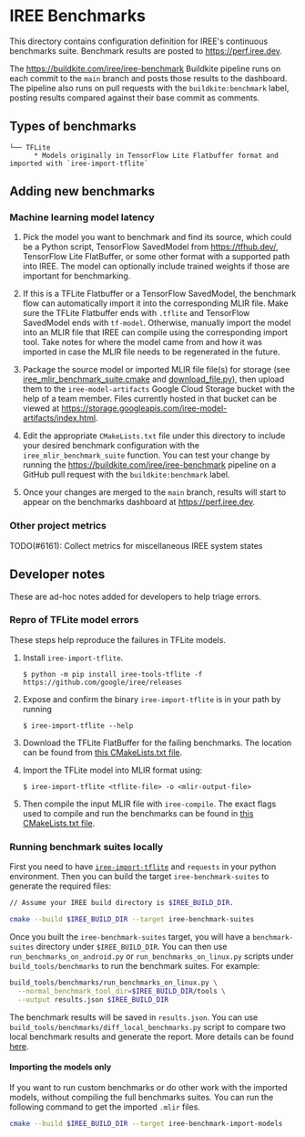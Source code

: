 # IREE Benchmarks

This directory contains configuration definition for IREE's continuous
benchmarks suite. Benchmark results are posted to https://perf.iree.dev.

The https://buildkite.com/iree/iree-benchmark Buildkite pipeline runs on each
commit to the `main` branch and posts those results to the dashboard. The
pipeline also runs on pull requests with the `buildkite:benchmark` label,
posting results compared against their base commit as comments.

## Types of benchmarks

```
└── TFLite
      * Models originally in TensorFlow Lite Flatbuffer format and imported with `iree-import-tflite`
```

## Adding new benchmarks

### Machine learning model latency

1. Pick the model you want to benchmark and find its source, which could be
   a Python script, TensorFlow SavedModel from https://tfhub.dev/, TensorFlow
   Lite FlatBuffer, or some other format with a supported path into IREE. The
   model can optionally include trained weights if those are important for
   benchmarking.

2. If this is a TFLite Flatbuffer or a TensorFlow SavedModel, the benchmark flow
   can automatically import it into the corresponding MLIR file. Make sure the
   TFLite Flatbuffer ends with `.tflite` and TensorFlow SavedModel ends with
   `tf-model`. Otherwise, manually import the model into an MLIR file that IREE
   can compile using the corresponding import tool. Take notes for where the
   model came from and how it was imported in case the MLIR file needs to be
   regenerated in the future.

3. Package the source model or imported MLIR file file(s) for storage (see
   [iree_mlir_benchmark_suite.cmake](../build_tools/cmake/iree_mlir_benchmark_suite.cmake)
   and [download_file.py](../scripts/download_file.py)), then upload them to the
   `iree-model-artifacts` Google Cloud Storage bucket with the help of a team
   member. Files currently hosted in that bucket can be viewed at
   https://storage.googleapis.com/iree-model-artifacts/index.html.

4. Edit the appropriate `CMakeLists.txt` file under this directory to include
   your desired benchmark configuration with the `iree_mlir_benchmark_suite`
   function. You can test your change by running the
   https://buildkite.com/iree/iree-benchmark pipeline on a GitHub pull request
   with the `buildkite:benchmark` label.

5. Once your changes are merged to the `main` branch, results will start to
   appear on the benchmarks dashboard at https://perf.iree.dev.

### Other project metrics

TODO(#6161): Collect metrics for miscellaneous IREE system states

## Developer notes

These are ad-hoc notes added for developers to help triage errors.

### Repro of TFLite model errors

These steps help reproduce the failures in TFLite models.

1. Install `iree-import-tflite`.
   ```
   $ python -m pip install iree-tools-tflite -f https://github.com/google/iree/releases
   ```

2. Expose and confirm the binary `iree-import-tflite` is in your path by running
   ```
   $ iree-import-tflite --help
   ```

3. Download the TFLite FlatBuffer for the failing benchmarks. The location can
   be found from [this CMakeLists.txt file](./TFLite/CMakeLists.txt).

4. Import the TFLite model into MLIR format using:
   ```
   $ iree-import-tflite <tflite-file> -o <mlir-output-file>
   ```

5. Then compile the input MLIR file with `iree-compile`. The exact flags used
   to compile and run the benchmarks can be found in
   [this CMakeLists.txt file](./TFLite/CMakeLists.txt).

### Running benchmark suites locally

First you need to have [`iree-import-tflite`](https://google.github.io/iree/getting-started/tflite/)
and `requests` in your python environment. Then you can build the target
`iree-benchmark-suites` to generate the required files:

```sh
// Assume your IREE build directory is $IREE_BUILD_DIR.

cmake --build $IREE_BUILD_DIR --target iree-benchmark-suites
```

Once you built the `iree-benchmark-suites` target, you will have a
`benchmark-suites` directory under `$IREE_BUILD_DIR`. You can then use
`run_benchmarks_on_android.py` or `run_benchmarks_on_linux.py` scripts under
`build_tools/benchmarks` to run the benchmark suites. For example:

```sh
build_tools/benchmarks/run_benchmarks_on_linux.py \
  --normal_benchmark_tool_dir=$IREE_BUILD_DIR/tools \
  --output results.json $IREE_BUILD_DIR
```

The benchmark results will be saved in `results.json`. You can use
`build_tools/benchmarks/diff_local_benchmarks.py` script to compare two local
benchmark results and generate the report. More details can be found
[here](/build_tools/benchmarks/README.md).

#### Importing the models only

If you want to run custom benchmarks or do other work with the imported models,
without compiling the full benchmarks suites. You can run the following command
to get the imported `.mlir` files.

```sh
cmake --build $IREE_BUILD_DIR --target iree-benchmark-import-models
```
